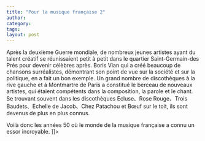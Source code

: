 ```yaml
---
title: "Pour la musique française 2"
author:
category: 
tags: 
layout: post
---
```



Après la deuxième Guerre mondiale, de nombreux jeunes artistes ayant du talent créatif se réunissaient petit à petit dans le quartier Saint-Germain-des Prés pour devenir célèbres après. Boris Vian qui a créé beaucoup de chansons surréalistes, démontrant son point de vue sur la société et sur la politique, en a fait un bon exemple. Un grand nombre de discothèques à la rive gauche et à Montmartre de Paris a constitué le berceau de nouveaux artistes, qui étaient compétents dans la composition, la parole et le chant. Se trouvant souvent dans les discothèques Ecluse、Rose Rouge、Trois Baudets、Echelle de Jacob、Chez Patachou et Bœuf sur le toit, ils sont devenus de plus en plus connus.

Voilà donc les années 50 où le monde de la musique française a connu un essor incroyable. ]]>

